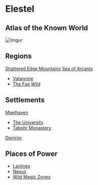 <!-- TITLE: Elestel -->
<!-- SUBTITLE: The World & its Environs -->

# Elestel
## Atlas of the Known World

![Imgur](https://i.imgur.com/wlyfEDU.jpg)


## Regions
[Shattered Edge Mountains](regions/shattered-edge-mountains)
[Sea of Arcanis](regions/sea-of-arcanis)
* [Valwynne](regions/valwynne)
* [The Fae Wild](regions/fae_wild)

## Settlements
[Maelhaven](settlements/maelhaven)
* [The University](settlements/university)
* [Tabohr Monastery](settlements/tabohr_monastery)

[Demrim](settlements/demrim)
## Places of Power
* [Laylines](places_of_power/laylines)
* [Nexus](places_of_power/nexus)
* [Wild Magic Zones](places_of_power/wild_magic)



